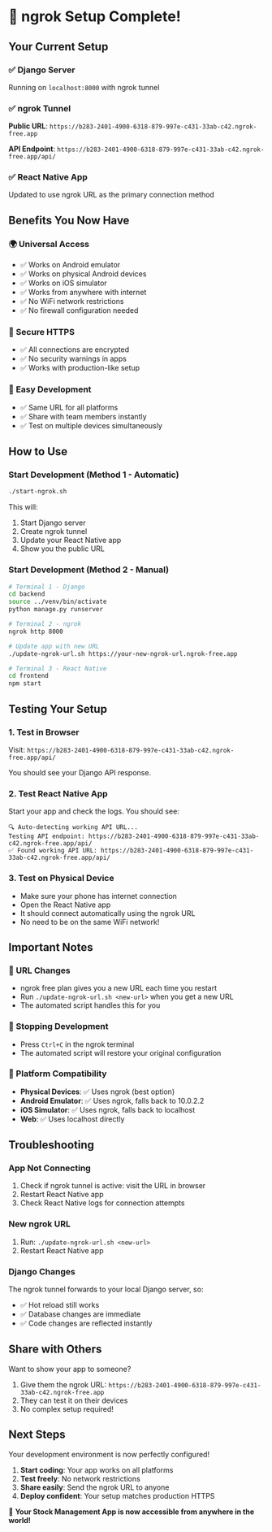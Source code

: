 # 🎉 ngrok Setup Complete!

## Your Current Setup

### ✅ Django Server

Running on `localhost:8000` with ngrok tunnel

### ✅ ngrok Tunnel

**Public URL**: `https://b283-2401-4900-6318-879-997e-c431-33ab-c42.ngrok-free.app`

**API Endpoint**: `https://b283-2401-4900-6318-879-997e-c431-33ab-c42.ngrok-free.app/api/`

### ✅ React Native App

Updated to use ngrok URL as the primary connection method

## Benefits You Now Have

### 🌍 Universal Access

- ✅ Works on Android emulator
- ✅ Works on physical Android devices
- ✅ Works on iOS simulator
- ✅ Works from anywhere with internet
- ✅ No WiFi network restrictions
- ✅ No firewall configuration needed

### 🔐 Secure HTTPS

- ✅ All connections are encrypted
- ✅ No security warnings in apps
- ✅ Works with production-like setup

### 🚀 Easy Development

- ✅ Same URL for all platforms
- ✅ Share with team members instantly
- ✅ Test on multiple devices simultaneously

## How to Use

### Start Development (Method 1 - Automatic)

```bash
./start-ngrok.sh
```

This will:

1. Start Django server
2. Create ngrok tunnel
3. Update your React Native app
4. Show you the public URL

### Start Development (Method 2 - Manual)

```bash
# Terminal 1 - Django
cd backend
source ../venv/bin/activate
python manage.py runserver

# Terminal 2 - ngrok
ngrok http 8000

# Update app with new URL
./update-ngrok-url.sh https://your-new-ngrok-url.ngrok-free.app

# Terminal 3 - React Native
cd frontend
npm start
```

## Testing Your Setup

### 1. Test in Browser

Visit: `https://b283-2401-4900-6318-879-997e-c431-33ab-c42.ngrok-free.app/api/`

You should see your Django API response.

### 2. Test React Native App

Start your app and check the logs. You should see:

```
🔍 Auto-detecting working API URL...
Testing API endpoint: https://b283-2401-4900-6318-879-997e-c431-33ab-c42.ngrok-free.app/api/
✅ Found working API URL: https://b283-2401-4900-6318-879-997e-c431-33ab-c42.ngrok-free.app/api/
```

### 3. Test on Physical Device

- Make sure your phone has internet connection
- Open the React Native app
- It should connect automatically using the ngrok URL
- No need to be on the same WiFi network!

## Important Notes

### 🔄 URL Changes

- ngrok free plan gives you a new URL each time you restart
- Run `./update-ngrok-url.sh <new-url>` when you get a new URL
- The automated script handles this for you

### 🛑 Stopping Development

- Press `Ctrl+C` in the ngrok terminal
- The automated script will restore your original configuration

### 📱 Platform Compatibility

- **Physical Devices**: ✅ Uses ngrok (best option)
- **Android Emulator**: ✅ Uses ngrok, falls back to 10.0.2.2
- **iOS Simulator**: ✅ Uses ngrok, falls back to localhost
- **Web**: ✅ Uses localhost directly

## Troubleshooting

### App Not Connecting

1. Check if ngrok tunnel is active: visit the URL in browser
2. Restart React Native app
3. Check React Native logs for connection attempts

### New ngrok URL

1. Run: `./update-ngrok-url.sh <new-url>`
2. Restart React Native app

### Django Changes

The ngrok tunnel forwards to your local Django server, so:

- ✅ Hot reload still works
- ✅ Database changes are immediate
- ✅ Code changes are reflected instantly

## Share with Others

Want to show your app to someone?

1. Give them the ngrok URL: `https://b283-2401-4900-6318-879-997e-c431-33ab-c42.ngrok-free.app`
2. They can test it on their devices
3. No complex setup required!

## Next Steps

Your development environment is now perfectly configured!

1. **Start coding**: Your app works on all platforms
2. **Test freely**: No network restrictions
3. **Share easily**: Send the ngrok URL to anyone
4. **Deploy confident**: Your setup matches production HTTPS

🎯 **Your Stock Management App is now accessible from anywhere in the world!**

